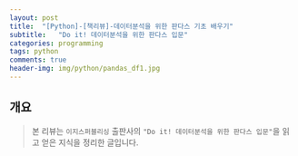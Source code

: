 ```yaml
---
layout: post
title:  "[Python]-[책리뷰]-데이터분석을 위한 판다스 기초 배우기"
subtitle:   "Do it! 데이터분석을 위한 판다스 입문"
categories: programming
tags: python
comments: true
header-img: img/python/pandas_df1.jpg
---
```

## 개요
> 본 리뷰는 `이지스퍼블리싱` 출판사의 `"Do it! 데이터분석을 위한 판다스 입문"`을 읽고 얻은 지식을 정리한 글입니다.
